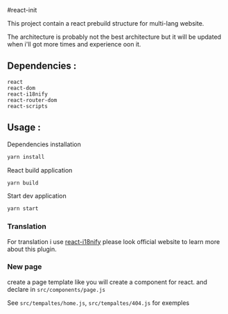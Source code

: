 #react-init

This project contain a react prebuild structure  for multi-lang website.

The architecture is probably not the best architecture but it will be updated when i'll got more times and experience oon it.

## Dependencies :

    react
    react-dom
    react-i18nify
    react-router-dom
    react-scripts 

## Usage :

Dependencies installation
```bash
yarn install
```

React build application
```bash
yarn build
```

Start dev application
```bash
yarn start
```

### Translation 

For translation i use [react-i18nify](https://github.com/JSxMachina/react-i18nify) please look official website to learn more about this plugin.

### New page 

create a page template like you will create a component for react.
and declare in `src/components/page.js`

See `src/tempaltes/home.js`,  `src/tempaltes/404.js` for exemples